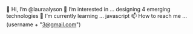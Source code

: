 👋 Hi, I’m @lauraalyson
👀 I’m interested in ... designing 4 emerging technologies
🌱 I’m currently learning ... javascript
📫 How to reach me ... (username + "3@gmail.com")

